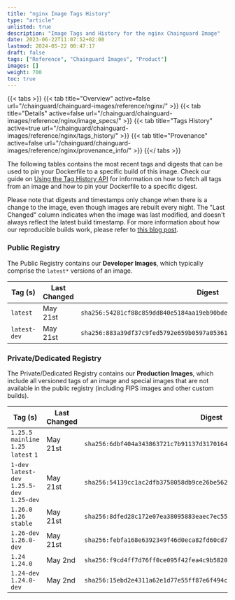 ```yaml
---
title: "nginx Image Tags History"
type: "article"
unlisted: true
description: "Image Tags and History for the nginx Chainguard Image"
date: 2023-06-22T11:07:52+02:00
lastmod: 2024-05-22 00:47:17
draft: false
tags: ["Reference", "Chainguard Images", "Product"]
images: []
weight: 700
toc: true
---
```


{{< tabs >}}
{{< tab title="Overview" active=false url="/chainguard/chainguard-images/reference/nginx/" >}}
{{< tab title="Details" active=false url="/chainguard/chainguard-images/reference/nginx/image_specs/" >}}
{{< tab title="Tags History" active=true url="/chainguard/chainguard-images/reference/nginx/tags_history/" >}}
{{< tab title="Provenance" active=false url="/chainguard/chainguard-images/reference/nginx/provenance_info/" >}}
{{</ tabs >}}

The following tables contains the most recent tags and digests that can be used to pin your Dockerfile to a specific build of this image. Check our guide on [Using the Tag History API](/chainguard/chainguard-images/using-the-tag-history-api/) for information on how to fetch all tags from an image and how to pin your Dockerfile to a specific digest.

Please note that digests and timestamps only change when there is a change to the image, even though images are rebuilt every night. The "Last Changed" column indicates when the image was last modified, and doesn't always reflect the latest build timestamp. For more information about how our reproducible builds work, please refer to [this blog post](https://www.chainguard.dev/unchained/reproducing-chainguards-reproducible-image-builds).

### Public Registry
The Public Registry contains our **Developer Images**, which typically comprise the `latest*` versions of an image.

| Tag (s)       | Last Changed | Digest                                                                    |
|---------------|--------------|---------------------------------------------------------------------------|
|  `latest`     | May 21st     | `sha256:54281cf88c859dd840e5184aa19eb90bdea238fe7bf0ba6c835f0330fa257c1f` |
|  `latest-dev` | May 21st     | `sha256:883a39df37c9fed5792e659b0597a05361d1192d1a81b979f2b043cb8c24cca3` |


### Private/Dedicated Registry
The Private/Dedicated Registry contains our **Production Images**, which include all versioned tags of an image and special images that are not available in the public registry (including FIPS images and other custom builds).

| Tag (s)                                       | Last Changed | Digest                                                                    |
|-----------------------------------------------|--------------|---------------------------------------------------------------------------|
|  `1.25.5` `mainline` `1.25` `latest` `1`      | May 21st     | `sha256:6dbf404a343863721c7b91137d3170164a4774c9fe78faec0fec06931535e53a` |
|  `1-dev` `latest-dev` `1.25.5-dev` `1.25-dev` | May 21st     | `sha256:54139cc1ac2dfb3758058db9ce26be562d1effdf4ea7b707dbac6753ecb2218c` |
|  `1.26.0` `1.26` `stable`                     | May 21st     | `sha256:8dfed28c172e07ea38095883eaec7ec5595ebef5b10b5f010394d63357d300a3` |
|  `1.26-dev` `1.26.0-dev`                      | May 21st     | `sha256:febfa168e6392349f46d0eca82fd60cd77e60486b7cc4321b1931d2db24304dc` |
|  `1.24` `1.24.0`                              | May 2nd      | `sha256:f9cd4ff7d76ff0ce095f42fea4c9b5820fb99dcb49df0f0e302d87883fab7967` |
|  `1.24-dev` `1.24.0-dev`                      | May 2nd      | `sha256:15ebd2e4311a62e1d77e55ff87e6f494c8d3a84ef8e861fdf6a7a85a92b3b4f3` |

